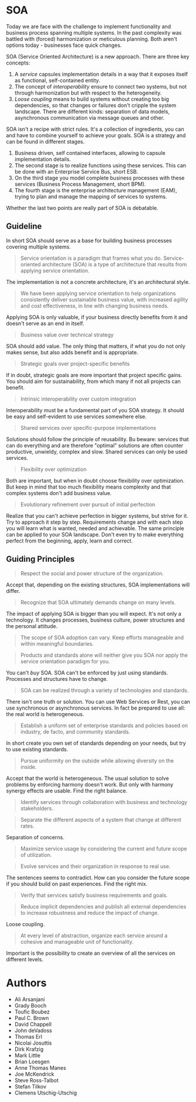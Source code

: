 # SOA

Today we are face with the challenge to implement functionality and business process spanning multiple systems. In the past complexity was battled with (forced) harmonization or meticulous planning. Both aren't options today - businesses face quick changes.

SOA (Service Oriented Architecture) is a new approach. There are three key concepts:

1. A *service* capsules implementation details in a way that it exposes itself as functional, self-contained entity.
2. The concept of *interoperability* ensure to connect two systems, but not through harmonization but with respect to the heterogeneity.
3. *Loose coupling* means to build systems without creating too big dependencies, so that changes or failures don't cripple the system landscape. There are different kinds: separation of data models, asynchronous communication via message queues and other.

SOA isn't a recipe with strict rules. It's a collection of ingredients, you can and have to combine yourself to achieve your goals. SOA is a strategy and can be found in different stages.

1. Business driven, self contained interfaces, allowing to capsule implementation details.
2. The second stage is to realize functions using these services. This can be done with an Enterprise Service Bus, short ESB.
3. On the third stage you model complete business processes with these services (Business Process Management, short BPM).
4. The fourth stage is the enterprise architecture management (EAM), trying to plan and manage the mapping of services to systems.

Whether the last two points are really part of SOA is debatable.

## Guideline

In short SOA should serve as a base for building business processes covering multiple systems.

> Service orientation is a paradigm that frames what you do.
> Service-oriented architecture (SOA) is a type of architecture that results from applying service orientation.

The implementation is not a concrete architecture, it's an architectural style.

> We have been applying service orientation to help organizations consistently deliver sustainable business value, with increased agility and cost effectiveness, in line with changing business needs.

Applying SOA is only valuable, if your business directly benefits from it and doesn't serve as an end in itself.

> Business value over technical strategy

SOA should add value. The only thing that matters, if what you do not only makes sense, but also adds benefit and is appropriate.

> Strategic goals over project-specific benefits

If in doubt, strategic goals are more important that project specific gains. You should aim for sustainability, from which many if not all projects can benefit.

> Intrinsic interoperability over custom integration

Interoperability must be a fundamental part of you SOA strategy. It should be easy and self-evident to use services somewhere else.

> Shared services over specific-purpose implementations

Solutions should follow the principle of reusability. Bu beware: services that can do everything and are therefore "optimal" solutions are often counter productive, unwieldy, complex and slow. Shared services can only be used services.

> Flexibility over optimization

Both are important, but when in doubt choose flexibility over optimization. But keep in mind that too much flexibility means complexity and that complex systems don't add business value.

> Evolutionary refinement over pursuit of initial perfection

Realize that you can't achieve perfection in bigger systems, but strive for it. Try to approach it step by step. Requirements change and with each step you will learn what is wanted, needed and achievable. The same principle can be applied to your SOA landscape. Don't even try to make everything perfect from the beginning, apply, learn and correct.

## Guiding Principles

> Respect the social and power structure of the organization.

Accept that, depending on the existing structures, SOA implementations will differ.

> Recognize that SOA ultimately demands change on many levels.

The impact of applying SOA is bigger than you will expect. It's not only a technology. It changes processes, business culture, power structures and the personal attitude.

> The scope of SOA adoption can vary. Keep efforts manageable and within meaningful boundaries.

> Products and standards alone will neither give you SOA nor apply the service orientation paradigm for you.

You can't _buy_ SOA. SOA can't be enforced by just using standards. Processes and structures have to change.

> SOA can be realized through a variety of technologies and standards.

There isn't one truth or solution. You can use Web Services or Rest, you can use synchronous or asynchronous services. In fact be prepared to use all: the real world is heterogeneous.

> Establish a uniform set of enterprise standards and policies based on industry, de facto, and community standards.

In short create you own set of standards depending on your needs, but try to use existing standards.

> Pursue uniformity on the outside while allowing diversity on the inside.

Accept that the world is heterogeneous. The usual solution to solve problems by enforcing harmony doesn't work. But only with harmony synergy effects are usable. Find the right balance.

> Identify services through collaboration with business and technology stakeholders.

> Separate the different aspects of a system that change at different rates.

Separation of concerns.

> Maximize service usage by considering the current and future scope of utilization.

> Evolve services and their organization in response to real use.

The sentences seems to contradict. How can you consider the future scope if you should build on past experiences. Find the right mix.

> Verify that services satisfy business requirements and goals.

> Reduce implicit dependencies and publish all external dependencies to increase robustness and reduce the impact of change.

Loose coupling.

> At every level of abstraction, organize each service around a cohesive and manageable unit of functionality.

Important is the possibility to create an overview of all the services on different levels.

# Authors

- Ali Arsanjani
- Grady Booch
- Toufic Boubez
- Paul C. Brown
- David Chappell
- John deVadoss
- Thomas Erl
- Nicolai Josuttis
- Dirk Krafzig
- Mark Little
- Brian Loesgen
- Anne Thomas Manes
- Joe McKendrick
- Steve Ross-Talbot
- Stefan Tilkov
- Clemens Utschig-Utschig
